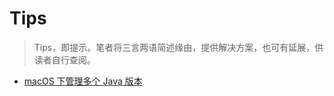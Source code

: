 # Tips

> Tips，即提示。笔者将三言两语简述缘由，提供解决方案，也可有延展，供读者自行查阅。

- [macOS 下管理多个 Java 版本](./Java_Multiple_Versions)
